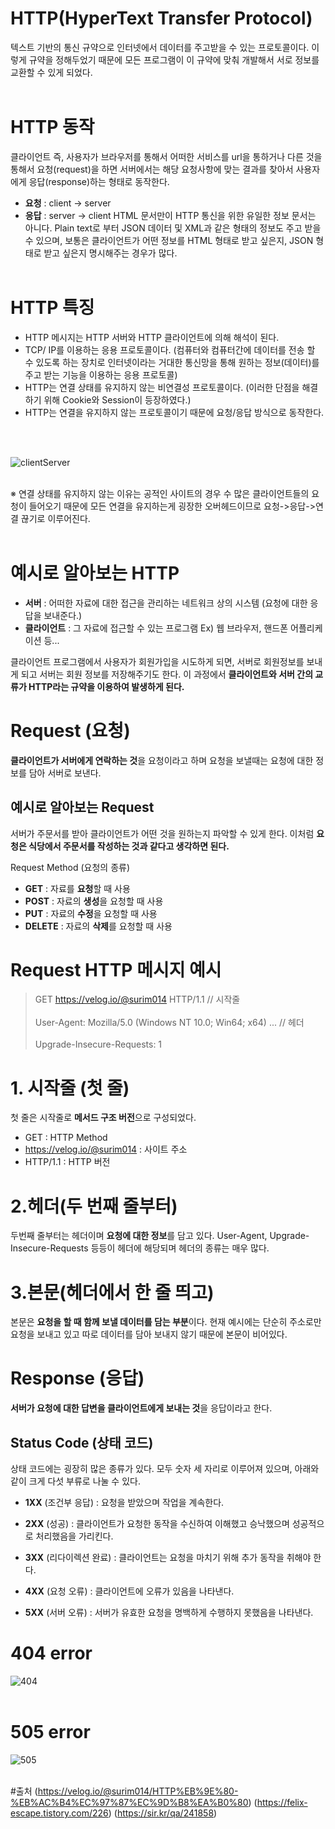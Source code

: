 # HTTP(HyperText Transfer Protocol)
텍스트 기반의 통신 규약으로 인터넷에서 데이터를 주고받을 수 있는 프로토콜이다. 이렇게 규약을 정해두었기 때문에 모든 프로그램이 이 규약에 맞춰 개발해서 서로 정보를 교환할 수 있게 되었다.
<br/><br/>
# HTTP 동작
클라이언트 즉, 사용자가 브라우저를 통해서 어떠한 서비스를 url을 통하거나 다른 것을 통해서 요청(request)을 하면 서버에서는 해당 요청사항에 맞는 결과를 찾아서 사용자에게 응답(response)하는 형태로 동작한다.

* **요청** : client -> server
* **응답** : server -> client
HTML 문서만이 HTTP 통신을 위한 유일한 정보 문서는 아니다.
Plain text로 부터 JSON 데이터 및 XML과 같은 형태의 정보도 주고 받을 수 있으며, 보통은 클라이언트가 어떤 정보를 HTML 형태로 받고 싶은지, JSON 형태로 받고 싶은지 명시해주는 경우가 많다.
<br/><br/>

# HTTP 특징

* HTTP 메시지는 HTTP 서버와 HTTP 클라이언트에 의해 해석이 된다.
* TCP/ IP를 이용하는 응용 프로토콜이다.
(컴퓨터와 컴퓨터간에 데이터를 전송 할 수 있도록 하는 장치로 인터넷이라는 거대한 통신망을 통해 원하는 정보(데이터)를 주고 받는 기능을 이용하는 응용 프로토콜)
* HTTP는 연결 상태를 유지하지 않는 비연결성 프로토콜이다.
(이러한 단점을 해결하기 위해 Cookie와 Session이 등장하였다.)
* HTTP는 연결을 유지하지 않는 프로토콜이기 때문에 요청/응답 방식으로 동작한다.

<br/><br/>

![clientServer](https://velog.velcdn.com/post-images%2Fsurim014%2Fe0aa5520-2d59-11ea-86da-fb3b00230640%2Fimage.png)<br/><br/>

※ 연결 상태를 유지하지 않는 이유는 공적인 사이트의 경우 수 많은 클라이언트들의 요청이 들어오기 때문에 모든 연결을 유지하는게 굉장한 오버헤드이므로 요청->응답->연결 끊기로 이루어진다.
<br/><br/>
# 예시로 알아보는 HTTP
* **서버** : 어떠한 자료에 대한 접근을 관리하는 네트워크 상의 시스템 (요청에 대한 응답을 보내준다.)
* **클라이언트** : 그 자료에 접근할 수 있는 프로그램
Ex) 웹 브라우저, 핸드폰 어플리케이션 등...

클라이언트 프로그램에서 사용자가 회원가입을 시도하게 되면, 서버로 회원정보를 보내게 되고 서버는 회원 정보를 저장해주기도 한다. 이 과정에서 **클라이언트와 서버 간의 교류가 HTTP라는 규약을 이용하여 발생하게 된다.**

# Request (요청)
**클라이언트가 서버에게 연락하는 것**을 요청이라고 하며 요청을 보낼때는 요청에 대한 정보를 담아 서버로 보낸다.

## 예시로 알아보는 Request
서버가 주문서를 받아 클라이언트가 어떤 것을 원하는지 파악할 수 있게 한다. 이처럼 **요청은 식당에서 주문서를 작성하는 것과 같다고 생각하면 된다.**

Request Method (요청의 종류)
* **GET** : 자료를 **요청**할 때 사용
* **POST** : 자료의 **생성**을 요청할 때 사용
* **PUT** : 자료의 **수정**을 요청할 때 사용
* **DELETE** : 자료의 **삭제**를 요청할 때 사용
# Request HTTP 메시지 예시
> GET https://velog.io/@surim014 HTTP/1.1								    //     시작줄<br/><br/>
  User-Agent: Mozilla/5.0 (Windows NT 10.0; Win64; x64) ...			      // 헤더<br/><br/>
  Upgrade-Insecure-Requests: 1
  
 # 1. 시작줄 (첫 줄)
첫 줄은 시작줄로 **메서드 구조 버전**으로 구성되었다.

* GET : HTTP Method
* https://velog.io/@surim014 : 사이트 주소
* HTTP/1.1 : HTTP 버전

# 2.헤더(두 번째 줄부터)

두번째 줄부터는 헤더이며 **요청에 대한 정보**를 담고 있다. User-Agent, Upgrade-Insecure-Requests 등등이 헤더에 해당되며 헤더의 종류는 매우 많다.

# 3.본문(헤더에서 한 줄 띄고)

본문은 **요청을 할 때 함께 보낼 데이터를 담는 부분**이다. 현재 예시에는 단순히 주소로만 요청을 보내고 있고 따로 데이터를 담아 보내지 않기 때문에 본문이 비어있다.

# Response (응답)
**서버가 요청에 대한 답변을 클라이언트에게 보내는 것**을 응답이라고 한다.

## Status Code (상태 코드)
상태 코드에는 굉장히 많은 종류가 있다. 모두 숫자 세 자리로 이루어져 있으며, 아래와 같이 크게 다섯 부류로 나눌 수 있다.

* **1XX** (조건부 응답) : 요청을 받았으며 작업을 계속한다.

* **2XX** (성공) : 클라이언트가 요청한 동작을 수신하여 이해했고 승낙했으며 성공적으로 처리했음을 가리킨다.

* **3XX** (리다이렉션 완료) : 클라이언트는 요청을 마치기 위해 추가 동작을 취해야 한다.

* **4XX** (요청 오류) : 클라이언트에 오류가 있음을 나타낸다.

* **5XX** (서버 오류) : 서버가 유효한 요청을 명백하게 수행하지 못했음을 나타낸다.
# 404 error
![404](https://t1.daumcdn.net/cfile/tistory/24376236585A2C7105)<br/><br/>
# 505 error
![505](https://sir.kr/data/editor/1804/1889783606_1524168709.6057.png)<br/><br/>


#출처
(https://velog.io/@surim014/HTTP%EB%9E%80-%EB%AC%B4%EC%97%87%EC%9D%B8%EA%B0%80)
(https://felix-escape.tistory.com/226)
(https://sir.kr/qa/241858)

